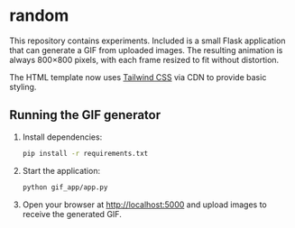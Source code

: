 # random

This repository contains experiments. Included is a small Flask application
that can generate a GIF from uploaded images. The resulting animation is
always 800&times;800 pixels, with each frame resized to fit without
distortion.

The HTML template now uses [Tailwind CSS](https://tailwindcss.com/) via CDN to
provide basic styling.

## Running the GIF generator

1. Install dependencies:
   ```bash
   pip install -r requirements.txt
   ```

2. Start the application:
   ```bash
   python gif_app/app.py
   ```

3. Open your browser at [http://localhost:5000](http://localhost:5000)
and upload images to receive the generated GIF.
